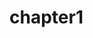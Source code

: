 <!DOCTYPE html>
<html lang= "en">
<head>
   <meta http-equiv="content-type" content="text/html; charset=utf-8" />
   <title> JS DOM Scripting</title>
</head>
<body>
<h1>chapter1</h1>
</body>
</html>
